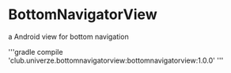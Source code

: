 # BottomNavigatorView
a Android view for bottom navigation

'''gradle
compile 'club.univerze.bottomnavigatorview:bottomnavigatorview:1.0.0'
'''
